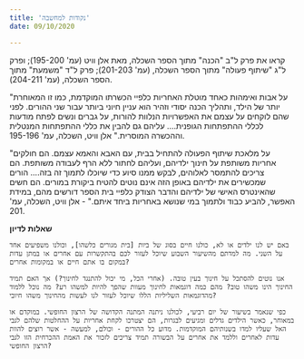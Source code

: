 ```yaml
---
title: 'נקודות למחשבה'
date: 09/10/2020

---
```


קראו את פרק ל"ב "הכנה" מתוך הספר השכלה, מאת אלן וויט (עמ' 195-200); ופרק ל"ג "שיתוף פעולה" מתוך הספר השכלה, (עמ' 201-203); פרק ל"ד "משמעת" מתוך הספר השכלה, (עמ' 204-211).

"על אבות ואימהות כאחד מוטלת האחריות כלפיי הכשרתו המוקדמת, כמו זו המאוחרת יותר של הילד, ותהליך הכנה יסודי וזהיר הוא עניין חיוני ביותר עבור שני ההורים. לפני שהם לוקחים על עצמם את האפשרויות הנלוות להורות, על גברים ונשים לפתח מודעות לכללי ההתפתחות הגופנית…. עליהם גם להבין את כללי ההתפתחות המנטלית וההכשרה המוסרית." אלן וויט, השכלה, עמ' 195-196.

"על מלאכת שיתוף הפעולה להתחיל בבית, עם האבא והאמא עצמם. הם חולקים אחריות משותפת על חינוך ילדיהם, ועליהם לחתור ללא הרף לעבודה משותפת. הם צריכים להתמסר לאלוהים, לבקש ממנו סיוע כדי שיוכלו לתמוך זה בזה.... הורים שמכשירים את ילדיהם באופן הזה אינם נוטים להטיח ביקורת במורים. הם חשים שהאינטרס האישי של ילדיהם והדבר הצודק כלפיי בית הספר דורשים מהם, במידת האפשר, להביע כבוד ולתמוך במי שנושא באחריות ביחד איתם." - אלן וויט, השכלה, עמ' 201.

**שאלות לדיון**

`באם יש לנו ילדים או לא, כולנו חיים בסוג של ביות [בית מגורים כלשהו], וכולנו משפיעים אחד על השני. מה למדתם מהשיעור השבוע שיוכל לעזור לכם בהתקשרות עם אחרים או במתן עדות במקום בו אתם חיים או במקומות אחרים?`

`אנו נוטים להסתכל על חינוך בעין טובה. (אחרי הכל, מי יכול להתנגד לחינוך?) אך האם תמיד החינוך הינו משהו טוב? מהם כמה דוגמאות לחינוך מעוות שהפך להיות למשהו רע? מה נוכל ללמוד מהדוגמאות השליליות הללו שיוכל לעזור לנו לעשות מהחינוך משהו חיובי?`

`כפי שנאמר בשיעור של יום רביעי, לכולנו ניתנה המתנה הקדושה של הרצון החופשי. במוקדם או במאוחר, כאשר הילדים גדלים ומגיעים לבגרות, הם יצטרכו לקחת אחריות על ההחלטות שלהם לגבי האל שעליו למדו בשנותיהם המוקדמות. מדוע כל ההורים - וכולם, למעשה - אשר רוצים להוות עדות לאחרים וללמד את אחרים על הבשורה תמיד צריכים לזכור את האמת ההכרחית הזו לגבי הרצון החופשי?`